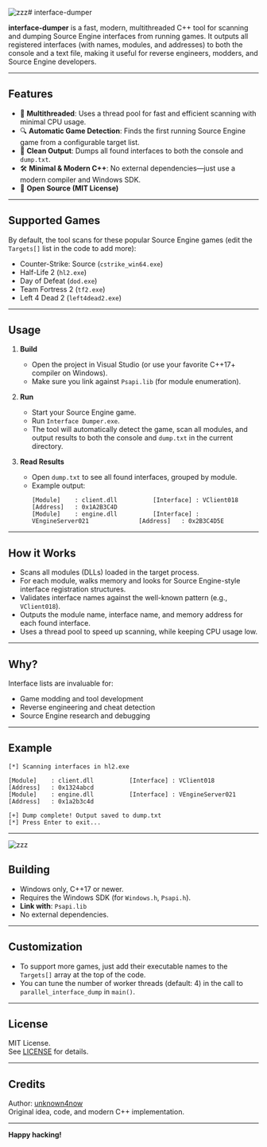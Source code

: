 ![zzz](https://github.com/user-attachments/assets/7b7b7b5c-a509-4650-8850-f288e7925d81)# interface-dumper

**interface-dumper** is a fast, modern, multithreaded C++ tool for scanning and dumping Source Engine interfaces from running games. It outputs all registered interfaces (with names, modules, and addresses) to both the console and a text file, making it useful for reverse engineers, modders, and Source Engine developers.

---

## Features

- 🚀 **Multithreaded**: Uses a thread pool for fast and efficient scanning with minimal CPU usage.
- 🔍 **Automatic Game Detection**: Finds the first running Source Engine game from a configurable target list.
- 📄 **Clean Output**: Dumps all found interfaces to both the console and `dump.txt`.
- 🛠️ **Minimal & Modern C++**: No external dependencies—just use a modern compiler and Windows SDK.
- 📝 **Open Source (MIT License)**

---

## Supported Games

By default, the tool scans for these popular Source Engine games (edit the `Targets[]` list in the code to add more):

- Counter-Strike: Source (`cstrike_win64.exe`)
- Half-Life 2 (`hl2.exe`)
- Day of Defeat (`dod.exe`)
- Team Fortress 2 (`tf2.exe`)
- Left 4 Dead 2 (`left4dead2.exe`)

---

## Usage

1. **Build**
    - Open the project in Visual Studio (or use your favorite C++17+ compiler on Windows).
    - Make sure you link against `Psapi.lib` (for module enumeration).

2. **Run**
    - Start your Source Engine game.
    - Run `Interface Dumper.exe`.
    - The tool will automatically detect the game, scan all modules, and output results to both the console and `dump.txt` in the current directory.

3. **Read Results**
    - Open `dump.txt` to see all found interfaces, grouped by module.
    - Example output:
      ```
      [Module]    : client.dll          [Interface] : VClient018                    [Address]   : 0x1A2B3C4D
      [Module]    : engine.dll          [Interface] : VEngineServer021              [Address]   : 0x2B3C4D5E
      ```

---

## How it Works

- Scans all modules (DLLs) loaded in the target process.
- For each module, walks memory and looks for Source Engine-style interface registration structures.
- Validates interface names against the well-known pattern (e.g., `VClient018`).
- Outputs the module name, interface name, and memory address for each found interface.
- Uses a thread pool to speed up scanning, while keeping CPU usage low.

---

## Why?

Interface lists are invaluable for:
- Game modding and tool development
- Reverse engineering and cheat detection
- Source Engine research and debugging

---

## Example

```
[*] Scanning interfaces in hl2.exe

[Module]    : client.dll          [Interface] : VClient018                    [Address]   : 0x1324abcd
[Module]    : engine.dll          [Interface] : VEngineServer021               [Address]   : 0x1a2b3c4d

[+] Dump complete! Output saved to dump.txt
[*] Press Enter to exit...
```

---
![zzz](https://github.com/user-attachments/assets/6d834423-ef5c-47fa-bdff-779ef325d703)

## Building

- Windows only, C++17 or newer.
- Requires the Windows SDK (for `Windows.h`, `Psapi.h`).
- **Link with**: `Psapi.lib`
- No external dependencies.

---

## Customization

- To support more games, just add their executable names to the `Targets[]` array at the top of the code.
- You can tune the number of worker threads (default: 4) in the call to `parallel_interface_dump` in `main()`.

---

## License

MIT License.  
See [LICENSE](LICENSE) for details.

---

## Credits

Author: [unknown4now](https://github.com/unknown4now)  
Original idea, code, and modern C++ implementation.

---

**Happy hacking!**
